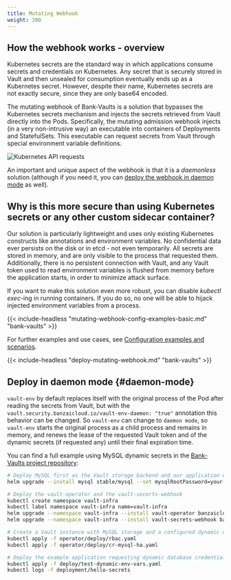 ```yaml
---
title: Mutating Webhook
weight: 300
---
```


## How the webhook works - overview

Kubernetes secrets are the standard way in which applications consume secrets and credentials on Kubernetes. Any secret that is securely stored in Vault and then unsealed for consumption eventually ends up as a Kubernetes secret. However, despite their name, Kubernetes secrets are not exactly secure, since they are only base64 encoded.

The mutating webhook of Bank-Vaults is a solution that bypasses the Kubernetes secrets mechanism and injects the secrets retrieved from Vault directly into the Pods. Specifically, the mutating admission webhook injects (in a very non-intrusive way) an executable into containers of Deployments and StatefulSets. This executable can request secrets from Vault through special environment variable definitions.

![Kubernetes API requests](/img/blog/vault-webhook/vault-mutating-webhook-revisited.gif)

An important and unique aspect of the webhook is that it is a *daemonless* solution (although if you need it, you can [deploy the webhook in daemon mode](#daemon-mode) as well).

## Why is this more secure than using Kubernetes secrets or any other custom sidecar container?

Our solution is particularly lightweight and uses only existing Kubernetes constructs like annotations and environment variables. No confidential data ever persists on the disk or in etcd - not even temporarily. All secrets are stored in memory, and are only visible to the process that requested them. Additionally, there is no persistent connection with Vault, and any Vault token used to read environment variables is flushed from memory before the application starts, in order to minimize attack surface.

If you want to make this solution even more robust, you can disable *kubectl exec*-ing in running containers. If you do so, no one will be able to hijack injected environment variables from a process.

{{< include-headless "mutating-webhook-config-examples-basic.md" "bank-vaults" >}}

For further examples and use cases, see [Configuration examples and scenarios](/docs/bank-vaults/mutating-webhook/configuration/).

{{< include-headless "deploy-mutating-webhook.md" "bank-vaults" >}}

## Deploy in daemon mode {#daemon-mode}

`vault-env` by default replaces itself with the original process of the Pod after reading the secrets from Vault, but with the `vault.security.banzaicloud.io/vault-env-daemon: "true"` annotation this behavior can be changed. So `vault-env` can change to `daemon mode`, so `vault-env` starts the original process as a child process and remains in memory, and renews the lease of the requested Vault token and of the dynamic secrets (if requested any) until their final expiration time.

You can find a full example using MySQL dynamic secrets in the [Bank-Vaults project repository](https://raw.githubusercontent.com/banzaicloud/bank-vaults/master/deploy/test-dynamic-env-vars.yaml):

```bash
# Deploy MySQL first as the Vault storage backend and our application will request dynamic secrets for this database as well:
helm upgrade --install mysql stable/mysql --set mysqlRootPassword=your-root-password --set mysqlDatabase=vault --set mysqlUser=vault --set mysqlPassword=secret --set 'initializationFiles.app-db\.sql=CREATE DATABASE IF NOT EXISTS app;'

# Deploy the vault-operator and the vault-secerts-webhook
kubectl create namespace vault-infra
kubectl label namespace vault-infra name=vault-infra
helm upgrade --namespace vault-infra --install vault-operator banzaicloud-stable/vault-operator
helm upgrade --namespace vault-infra --install vault-secrets-webhook banzaicloud-stable/vault-secrets-webhook

# Create a Vault instance with MySQL storage and a configured dynamic database secrets backend
kubectl apply -f operator/deploy/rbac.yaml
kubectl apply -f operator/deploy/cr-mysql-ha.yaml

# Deploy the example application requesting dynamic database credentials from the above Vault instance
kubectl apply -f deploy/test-dynamic-env-vars.yaml
kubectl logs -f deployment/hello-secrets
```
